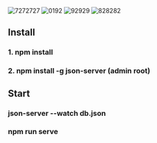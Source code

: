 ![7272727](https://user-images.githubusercontent.com/41709736/98456403-e5f2c300-21c8-11eb-99bd-436f4eba3f47.png)
![0192](https://user-images.githubusercontent.com/41709736/98456407-ee4afe00-21c8-11eb-9a74-8e0fdc946864.png)
![92929](https://user-images.githubusercontent.com/41709736/98456415-f99e2980-21c8-11eb-9d33-a26c4309149c.png)
![828282](https://user-images.githubusercontent.com/41709736/98456420-015dce00-21c9-11eb-8936-901f63e02bef.png)

## Install
### 1. npm install
### 2. npm install -g json-server (admin root)
## Start
### json-server --watch db.json
### npm run serve
